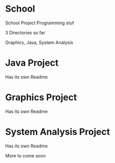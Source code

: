 # School
School Project Programming stuf


3 Directories so far

Graphics, Java, System Analysis

# Java Project
Has its own Readme

# Graphics Project
Has its own Readme

# System Analysis Project
Has its own Readme

More to come soon 
